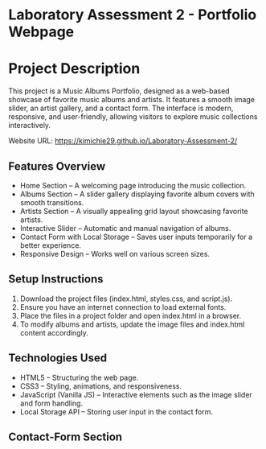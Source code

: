 # Laboratory Assessment 2 - Portfolio Webpage


# Project Description

This project is a Music Albums Portfolio, designed as a web-based showcase of favorite music albums and artists. It features a smooth image slider, an artist gallery, and a contact form. The interface is modern, responsive, and user-friendly, allowing visitors to explore music collections interactively.

Website URL: https://kimichie29.github.io/Laboratory-Assessment-2/

## Features Overview

- Home Section – A welcoming page introducing the music collection.
- Albums Section – A slider gallery displaying favorite album covers with smooth transitions.
- Artists Section – A visually appealing grid layout showcasing favorite artists.
- Interactive Slider – Automatic and manual navigation of albums.
- Contact Form with Local Storage – Saves user inputs temporarily for a better experience.
- Responsive Design – Works well on various screen sizes.

## Setup Instructions

1. Download the project files (index.html, styles.css, and script.js).
2. Ensure you have an internet connection to load external fonts.
3. Place the files in a project folder and open index.html in a browser.
4. To modify albums and artists, update the image files and index.html content accordingly.
   
## Technologies Used
- HTML5 – Structuring the web page.
- CSS3 – Styling, animations, and responsiveness.
- JavaScript (Vanilla JS) – Interactive elements such as the image slider and form handling.
- Local Storage API – Storing user input in the contact form.

## Contact-Form Section

